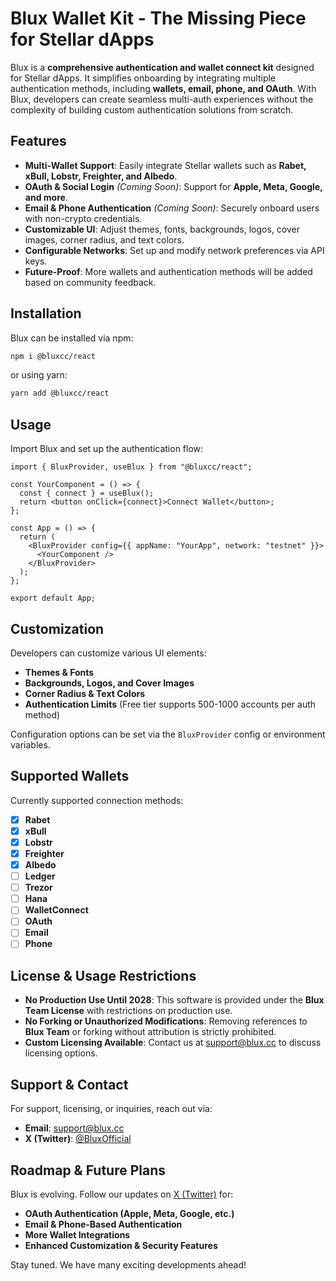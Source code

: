 # Blux Wallet Kit - The Missing Piece for Stellar dApps

Blux is a **comprehensive authentication and wallet connect kit** designed for Stellar dApps. It simplifies onboarding by integrating multiple authentication methods, including **wallets, email, phone, and OAuth**. With Blux, developers can create seamless multi-auth experiences without the complexity of building custom authentication solutions from scratch.

## Features

- **Multi-Wallet Support**: Easily integrate Stellar wallets such as **Rabet, xBull, Lobstr, Freighter, and Albedo**.
- **OAuth & Social Login** *(Coming Soon)*: Support for **Apple, Meta, Google, and more**.
- **Email & Phone Authentication** *(Coming Soon)*: Securely onboard users with non-crypto credentials.
- **Customizable UI**: Adjust themes, fonts, backgrounds, logos, cover images, corner radius, and text colors.
- **Configurable Networks**: Set up and modify network preferences via API keys.
- **Future-Proof**: More wallets and authentication methods will be added based on community feedback.

## Installation

Blux can be installed via npm:

```sh
npm i @bluxcc/react
```

or using yarn:

```sh
yarn add @bluxcc/react
```

## Usage

Import Blux and set up the authentication flow:

```tsx
import { BluxProvider, useBlux } from "@bluxcc/react";

const YourComponent = () => {
  const { connect } = useBlux();
  return <button onClick={connect}>Connect Wallet</button>;
};

const App = () => {
  return (
    <BluxProvider config={{ appName: "YourApp", network: "testnet" }}>
      <YourComponent />
    </BluxProvider>
  );
};

export default App;
```

## Customization

Developers can customize various UI elements:

- **Themes & Fonts**
- **Backgrounds, Logos, and Cover Images**
- **Corner Radius & Text Colors**
- **Authentication Limits** (Free tier supports 500-1000 accounts per auth method)

Configuration options can be set via the `BluxProvider` config or environment variables.

## Supported Wallets

Currently supported connection methods:

- [x] **Rabet**
- [x] **xBull**
- [x] **Lobstr**
- [x] **Freighter**
- [x] **Albedo**
- [ ] **Ledger**
- [ ] **Trezor**
- [ ] **Hana**
- [ ] **WalletConnect**
- [ ] **OAuth**
- [ ] **Email**
- [ ] **Phone**

## License & Usage Restrictions

- **No Production Use Until 2028**: This software is provided under the **Blux Team License** with restrictions on production use.
- **No Forking or Unauthorized Modifications**: Removing references to **Blux Team** or forking without attribution is strictly prohibited.
- **Custom Licensing Available**: Contact us at [support@blux.cc](mailto:support@blux.cc) to discuss licensing options.

## Support & Contact

For support, licensing, or inquiries, reach out via:

- **Email**: [support@blux.cc](mailto:support@blux.cc)
- **X (Twitter)**: [@BluxOfficial](https://twitter.com/BluxOfficial)

## Roadmap & Future Plans

Blux is evolving. Follow our updates on [X (Twitter)](https://twitter.com/BluxOfficial) for:

- **OAuth Authentication (Apple, Meta, Google, etc.)**
- **Email & Phone-Based Authentication**
- **More Wallet Integrations**
- **Enhanced Customization & Security Features**

Stay tuned. We have many exciting developments ahead!
